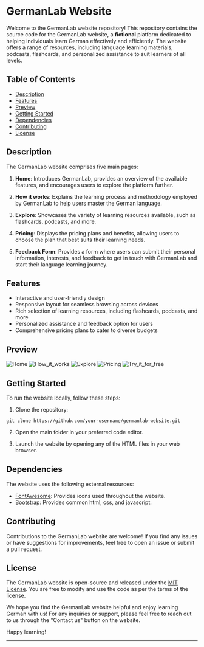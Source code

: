 # GermanLab Website

<!---[GermanLab Logo](/path/to/logo.png)--->

Welcome to the GermanLab website repository! This repository contains the source code for the GermanLab website, a **fictional** platform dedicated to helping individuals learn German effectively and efficiently. The website offers a range of resources, including language learning materials, podcasts, flashcards, and personalized assistance to suit learners of all levels.

## Table of Contents

- [Description](#description)
- [Features](#features)
- [Preview](#preview)
- [Getting Started](#getting-started)
- [Dependencies](#dependencies)
- [Contributing](#contributing)
- [License](#license)

## Description

The GermanLab website comprises five main pages:

1. **Home**: Introduces GermanLab, provides an overview of the available features, and encourages users to explore the platform further.

2. **How it works**: Explains the learning process and methodology employed by GermanLab to help users master the German language.

3. **Explore**: Showcases the variety of learning resources available, such as flashcards, podcasts, and more.

4. **Pricing**: Displays the pricing plans and benefits, allowing users to choose the plan that best suits their learning needs.

5. **Feedback Form**: Provides a form where users can submit their personal information, interests, and feedback to get in touch with GermanLab and start their language learning journey.

## Features

- Interactive and user-friendly design
- Responsive layout for seamless browsing across devices
- Rich selection of learning resources, including flashcards, podcasts, and more
- Personalized assistance and feedback option for users
- Comprehensive pricing plans to cater to diverse budgets

## Preview

![Home](https://github.com/derblitzkrieger96/proyecto-final-dise-o-web-coderhouse/assets/100312715/cd5d0306-ee3b-4b67-9b36-8f568aa734bb)
![How_it_works](https://github.com/derblitzkrieger96/proyecto-final-dise-o-web-coderhouse/assets/100312715/717e28c6-0452-4d0e-bc61-c13bc174b54f)
![Explore](https://github.com/derblitzkrieger96/proyecto-final-dise-o-web-coderhouse/assets/100312715/92d55f02-2181-45b1-871a-9ecfcc1c6c59)
![Pricing](https://github.com/derblitzkrieger96/proyecto-final-dise-o-web-coderhouse/assets/100312715/c08e3e96-f6e2-4032-b455-678585f881bf)
![Try_it_for_free](https://github.com/derblitzkrieger96/proyecto-final-dise-o-web-coderhouse/assets/100312715/d91d9eda-c987-47b4-b93b-d5201b5511d5)


## Getting Started

To run the website locally, follow these steps:

1. Clone the repository:
```
git clone https://github.com/your-username/germanlab-website.git   
```

2. Open the main folder in your preferred code editor.

3. Launch the website by opening any of the HTML files in your web browser.

## Dependencies

The website uses the following external resources:

- [FontAwesome](https://fontawesome.com/): Provides icons used throughout the website.
- [Bootstrap](https://getbootstrap.com/): Provides common html, css, and javascript.

## Contributing

Contributions to the GermanLab website are welcome! If you find any issues or have suggestions for improvements, feel free to open an issue or submit a pull request.

## License

The GermanLab website is open-source and released under the [MIT License](/path/to/LICENSE). You are free to modify and use the code as per the terms of the license.

We hope you find the GermanLab website helpful and enjoy learning German with us! For any inquiries or support, please feel free to reach out to us through the "Contact us" button on the website.

Happy learning!

---


